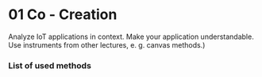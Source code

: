 # 01 Co - Creation
Analyze IoT applications in context. Make your application understandable. Use instruments from other lectures, e. g. canvas methods.)

### List of used methods
